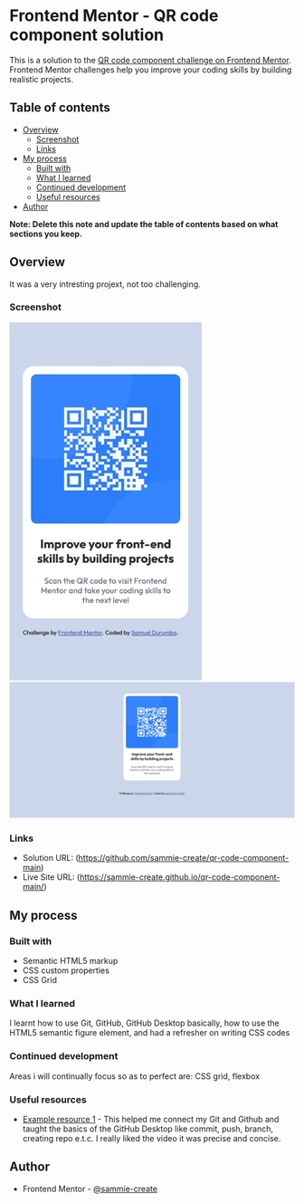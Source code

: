 # Frontend Mentor - QR code component solution

This is a solution to the [QR code component challenge on Frontend Mentor](https://www.frontendmentor.io/challenges/qr-code-component-iux_sIO_H). Frontend Mentor challenges help you improve your coding skills by building realistic projects.

## Table of contents

- [Overview](#overview)
  - [Screenshot](#screenshot)
  - [Links](#links)
- [My process](#my-process)
  - [Built with](#built-with)
  - [What I learned](#what-i-learned)
  - [Continued development](#continued-development)
  - [Useful resources](#useful-resources)
- [Author](#author)

**Note: Delete this note and update the table of contents based on what sections you keep.**

## Overview

It was a very intresting projext, not too challenging.

### Screenshot

![](./images/Mobile-View%20Frontend%20Mentor%20QR%20code%20component.jpg)
![](./images/DesktopView%20Frontend%20Mentor%20QR%20code%20component.jpg)

### Links

- Solution URL: (https://github.com/sammie-create/qr-code-component-main)
- Live Site URL: (https://sammie-create.github.io/qr-code-component-main/)

## My process

### Built with

- Semantic HTML5 markup
- CSS custom properties
- CSS Grid

### What I learned

I learnt how to use Git, GitHub, GitHub Desktop basically, how to use the HTML5 semantic figure element, and had a refresher on writing CSS codes

### Continued development

Areas i will continually focus so as to perfect are: CSS grid, flexbox

### Useful resources

- [Example resource 1](https://youtu.be/8Dd7KRpKeaE?si=_1jGWriNMzRCLquO) - This helped me connect my Git and Github and taught the basics of the GitHub Desktop like commit, push, branch, creating repo e.t.c. I really liked the video it was precise and concise.

## Author

- Frontend Mentor - [@sammie-create](https://www.frontendmentor.io/profile/sammie-create)

